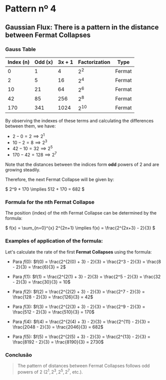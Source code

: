 # Pattern nº 4

## Gaussian Flux: There is a pattern in the distance between Fermat Collapses

### Gauss Table

| Index (n) | Odd (x) | 3x + 1 | Factorization     | Type   |
|------------|-----------|--------|---------------|--------|
| 0          | 1         | 4      | $2^2$       | Fermat |
| 2          | 5         | 16     | $2^4$       | Fermat |
| 10         | 21        | 64     | $2^6$       | Fermat |
| 42         | 85        | 256    | $2^8$       | Fermat |
| 170        | 341       | 1024   | $2^{10}$    | Fermat |

By observing the indexes of these terms and calculating the differences between them, we have:

- $2 - 0 = 2 \implies 2^1$
- $10 - 2 = 8 \implies 2^3$
- $42 - 10 = 32 \implies 2^5$
- $170 - 42 = 128 \implies 2^7$

Note that the distances between the indices form **odd** powers of 2 and are growing steadily.

Therefore, the next Fermat Collapse will be given by:

$
2^9 + 170 \implies 512 + 170 = 682
$

### Formula for the nth Fermat Collapse

The position (index) of the nth Fermat Collapse can be determined by the formula:

$
f(x) = \sum_{n=0}^{x} 2^{2n+1} \implies f(x) = \frac{2^{2x+3} - 2}{3}
$

### Examples of application of the formula:

Let's calculate the rate of the first **Fermat Collapses** using the formula:

- Para $f(0)$:
  $f(0) = \frac{2^{2(0) + 3} - 2}{3} = \frac{2^3 - 2}{3} = \frac{8 - 2}{3} = \frac{6}{3} = 2$

- Para $f(1)$:
  $f(1) = \frac{2^{2(1) + 3} - 2}{3} = \frac{2^5 - 2}{3} = \frac{32 - 2}{3} = \frac{30}{3} = 10$

- Para $f(2)$:
  $f(2) = \frac{2^{2(2) + 3} - 2}{3} = \frac{2^7 - 2}{3} = \frac{128 - 2}{3} = \frac{126}{3} = 42$

- Para $f(3)$:
  $f(3) = \frac{2^{2(3) + 3} - 2}{3} = \frac{2^9 - 2}{3} = \frac{512 - 2}{3} = \frac{510}{3} = 170$

- Para $f(4)$:
  $f(4) = \frac{2^{2(4) + 3} - 2}{3} = \frac{2^{11} - 2}{3} = \frac{2048 - 2}{3} = \frac{2046}{3} = 682$

- Para $f(5)$:
  $f(5) = \frac{2^{2(5) + 3} - 2}{3} = \frac{2^{13} - 2}{3} = \frac{8192 - 2}{3} = \frac{8190}{3} = 2730$

### Conclusão

> The pattern of distances between Fermat Collapses follows odd powers of 2 ($2^1, 2^3, 2^5, 2^7$, etc.).